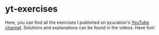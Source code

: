 # yt-exercises
Here, you can find all the exercises I published on pyucation's [YouTube channel](https://www.youtube.com/@pyucation667). Solutions and explanations can be found in the videos. Have fun!

